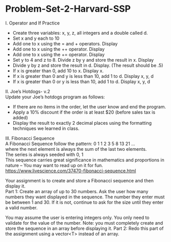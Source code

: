 # Problem-Set-2-Harvard-SSP
  
I. Operator and If Practice  
- Create three variables: x, y, z, all integers and a double called d.  
- Set x and y each to 10  
- Add one to x using the = and + operators. Display  
- Add one to x using the ++ operator. Display  
- Add one to x using the += operator. Display  
- Set y to 4 and z to 8. Divide z by y and store the result in x. Display  
- Divide y by z and store the result in d. Display. (The result should be .5)  
- If x is greater than 0, add 10 to x. Display x.  
- If x is greater than 0 and y is less than 10, add 1 to d. Display x, y, d  
- If x is greater than 0 or y is less than 10, add 1 to d. Display x, y, d  
  
II. Joe’s Hotdogs- v.2  
Update your Joe’s hotdogs program as follows:  
- If there are no items in the order, let the user know and end the program.  
- Apply a 10% discount if the order is at least $20 (before sales tax is added)  
- Display the result to exactly 2 decimal places using the formatting techniques we learned in
class.  
  
III. Fibonacci Sequence  
A Fibonacci Sequence follow the pattern: 0 1 1 2 3 5 8 13 21 …  
where the next element is always the sum of the last two elements.  
The series is always seeded with 0, 1  
This sequence carries great significance in mathematics and proportions in nature – You may want to
read up on it for fun. https://www.livescience.com/37470-fibonacci-sequence.html  

Your assignment is to create and store a Fibonacci sequence and then display it.  
Part 1: Create an array of up to 30 numbers. Ask the user how many numbers they want displayed
in the sequence. The number they enter must be between 1 and 30. If it is not, continue to ask for
the size until they enter a valid number.  

You may assume the user is entering integers only. You only need to validate for the value of the
number.
Note: you must completely create and store the sequence in an array before displaying it.
Part 2: Redo this part of the assignment using a vector&lt;T&gt; instead of an array.
